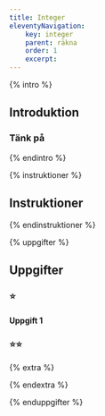 ```yaml
---
title: Integer
eleventyNavigation:
    key: integer
    parent: räkna
    order: 1
    excerpt: 
---
```


{% intro %}

## Introduktion


### Tänk på



{% endintro %}

{% instruktioner %}

## Instruktioner


{% endinstruktioner %}

{% uppgifter %}

## Uppgifter
### ⭐
#### Uppgift 1



### ⭐⭐

{% extra %}




{% endextra %}

{% enduppgifter %}